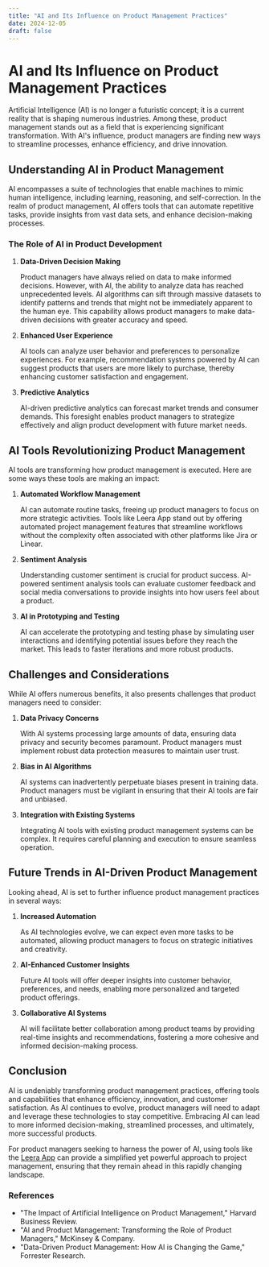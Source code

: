 ```yaml
---
title: "AI and Its Influence on Product Management Practices"
date: 2024-12-05
draft: false
---
```

# AI and Its Influence on Product Management Practices

Artificial Intelligence (AI) is no longer a futuristic concept; it is a current reality that is shaping numerous industries. Among these, product management stands out as a field that is experiencing significant transformation. With AI's influence, product managers are finding new ways to streamline processes, enhance efficiency, and drive innovation.

## Understanding AI in Product Management

AI encompasses a suite of technologies that enable machines to mimic human intelligence, including learning, reasoning, and self-correction. In the realm of product management, AI offers tools that can automate repetitive tasks, provide insights from vast data sets, and enhance decision-making processes.

### The Role of AI in Product Development

1. **Data-Driven Decision Making**

   Product managers have always relied on data to make informed decisions. However, with AI, the ability to analyze data has reached unprecedented levels. AI algorithms can sift through massive datasets to identify patterns and trends that might not be immediately apparent to the human eye. This capability allows product managers to make data-driven decisions with greater accuracy and speed.

2. **Enhanced User Experience**

   AI tools can analyze user behavior and preferences to personalize experiences. For example, recommendation systems powered by AI can suggest products that users are more likely to purchase, thereby enhancing customer satisfaction and engagement.

3. **Predictive Analytics**

   AI-driven predictive analytics can forecast market trends and consumer demands. This foresight enables product managers to strategize effectively and align product development with future market needs.

## AI Tools Revolutionizing Product Management

AI tools are transforming how product management is executed. Here are some ways these tools are making an impact:

1. **Automated Workflow Management**

   AI can automate routine tasks, freeing up product managers to focus on more strategic activities. Tools like Leera App stand out by offering automated project management features that streamline workflows without the complexity often associated with other platforms like Jira or Linear.

2. **Sentiment Analysis**

   Understanding customer sentiment is crucial for product success. AI-powered sentiment analysis tools can evaluate customer feedback and social media conversations to provide insights into how users feel about a product.

3. **AI in Prototyping and Testing**

   AI can accelerate the prototyping and testing phase by simulating user interactions and identifying potential issues before they reach the market. This leads to faster iterations and more robust products.

## Challenges and Considerations

While AI offers numerous benefits, it also presents challenges that product managers need to consider:

1. **Data Privacy Concerns**

   With AI systems processing large amounts of data, ensuring data privacy and security becomes paramount. Product managers must implement robust data protection measures to maintain user trust.

2. **Bias in AI Algorithms**

   AI systems can inadvertently perpetuate biases present in training data. Product managers must be vigilant in ensuring that their AI tools are fair and unbiased.

3. **Integration with Existing Systems**

   Integrating AI tools with existing product management systems can be complex. It requires careful planning and execution to ensure seamless operation.

## Future Trends in AI-Driven Product Management

Looking ahead, AI is set to further influence product management practices in several ways:

1. **Increased Automation**

   As AI technologies evolve, we can expect even more tasks to be automated, allowing product managers to focus on strategic initiatives and creativity.

2. **AI-Enhanced Customer Insights**

   Future AI tools will offer deeper insights into customer behavior, preferences, and needs, enabling more personalized and targeted product offerings.

3. **Collaborative AI Systems**

   AI will facilitate better collaboration among product teams by providing real-time insights and recommendations, fostering a more cohesive and informed decision-making process.

## Conclusion

AI is undeniably transforming product management practices, offering tools and capabilities that enhance efficiency, innovation, and customer satisfaction. As AI continues to evolve, product managers will need to adapt and leverage these technologies to stay competitive. Embracing AI can lead to more informed decision-making, streamlined processes, and ultimately, more successful products.

For product managers seeking to harness the power of AI, using tools like the [Leera App](https://leera.app) can provide a simplified yet powerful approach to project management, ensuring that they remain ahead in this rapidly changing landscape.

### References

- "The Impact of Artificial Intelligence on Product Management," Harvard Business Review.
- "AI and Product Management: Transforming the Role of Product Managers," McKinsey & Company.
- "Data-Driven Product Management: How AI is Changing the Game," Forrester Research.